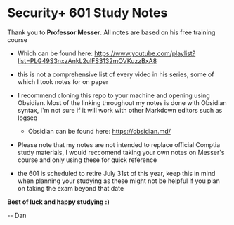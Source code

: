 

# Security+ 601 Study Notes

Thank you to **Professor Messer**. All notes are based on his free training course 
- Which can be found here: https://www.youtube.com/playlist?list=PLG49S3nxzAnkL2ulFS3132mOVKuzzBxA8

- this is not a comprehensive list of every video in his series, some of which I took notes for on paper
- I recommend cloning this repo to your machine and opening using Obsidian. Most of the linking throughout my notes is done with Obsidian syntax, I'm not sure if it will work with other Markdown editors such as logseq
    - Obsidian can be found here:
        https://obsidian.md/
- Please note that my notes are not intended to replace official Comptia study materials, I would reccomend taking your own notes on Messer's course and only using these for quick reference 
- the 601 is scheduled to retire July 31st of this year, keep this in mind when planning your studying as these might not be helpful if you plan on taking the exam beyond that date

**Best of luck and happy studying :)**

-- Dan 
